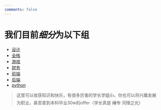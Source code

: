 ```yaml
---
comments: false
---
```


# 我们目前*细分*为以下组

- [设计]()
- [全栈]()
- [游戏]()
- [财务]()
- [前端]()
- [后端]()
- [python]()

> 这里可以收获知识和快乐，有很多厉害的学长学姐👍，你也可以将兴趣发展为职业，甚至拿到本科毕业30w的offer（学长真是 ~~煤专~~ 河理之光）